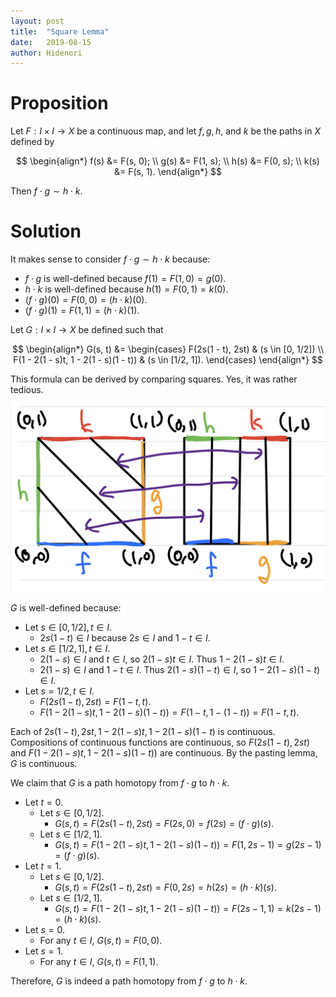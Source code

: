 ```yaml
---
layout: post
title:  "Square Lemma"
date:   2019-08-15
author: Hidenori
---
```


# Proposition
Let $F: I \times I \rightarrow X$ be a continuous map, and let $f, g, h$, and $k$ be the paths in $X$ defined by

$$
\begin{align*}
  f(s) &= F(s, 0); \\
  g(s) &= F(1, s); \\
  h(s) &= F(0, s); \\
  k(s) &= F(s, 1).
\end{align*}
$$

Then $f \cdot g \sim h \cdot k$.

# Solution

It makes sense to consider $f \cdot g \sim h \cdot k$ because:
* $f \cdot g$ is well-defined because $f(1) = F(1, 0) = g(0)$.
* $h \cdot k$ is well-defined because $h(1) = F(0, 1) = k(0)$.
* $(f \cdot g)(0) = F(0, 0) = (h \cdot k)(0)$.
* $(f \cdot g)(1) = F(1, 1) = (h \cdot k)(1)$.

Let $G: I \times I \rightarrow X$ be defined such that

$$
\begin{align*}
  G(s, t) &= \begin{cases}
    F(2s(1 - t), 2st) & (s \in [0, 1/2]) \\
    F(1 - 2(1 - s)t, 1 - 2(1 - s)(1 - t)) & (s \in [1/2, 1]).
  \end{cases}
\end{align*}
$$

This formula can be derived by comparing squares.
Yes, it was rather tedious.

![Squares](/assets/introduction_to_topological_manifolds/chapter7/square-lemma.jpeg)

$G$ is well-defined because:

* Let $s \in [0, 1/2], t \in I$.
    * $2s(1 - t) \in I$ because $2s \in I$ and $1 - t \in I$.
* Let $s \in [1/2, 1], t \in I$.
    * $2(1 - s) \in I$ and $t \in I$, so $2(1 - s)t \in I$.
      Thus $1 - 2(1 - s)t \in I$.
    * $2(1 - s) \in I$ and $1 - t \in I$.
      Thus $2(1 - s)(1 - t) \in I$, so $1 - 2(1 - s)(1 - t) \in I$.
* Let $s = 1/2, t \in I$.
    * $F(2s(1 - t), 2st) = F(1 - t, t)$.
    * $F(1 - 2(1 - s)t, 1 - 2(1 - s)(1 - t)) = F(1 - t, 1 - (1 - t)) = F(1 - t, t)$.
      

Each of $2s(1 - t), 2st, 1 - 2(1 - s)t, 1 - 2(1 - s)(1 - t)$ is continuous.
Compositions of continuous functions are continuous, so $F(2s(1 - t), 2st)$ and $F(1 - 2(1 - s)t, 1 - 2(1 - s)(1 - t))$ are continuous.
By the pasting lemma, $G$ is continuous.

We claim that $G$ is a path homotopy from $f \cdot g$ to $h \cdot k$.

* Let $t = 0$.
    * Let $s \in [0, 1/2]$.
        * $G(s, t) = F(2s(1 - t), 2st) = F(2s, 0) = f(2s) = (f \cdot g)(s)$.
    * Let $s \in [1/2, 1]$.
        * $G(s, t) = F(1 - 2(1 - s)t, 1 - 2(1 - s)(1 - t)) = F(1, 2s - 1) = g(2s - 1) = (f \cdot g)(s)$.
* Let $t = 1$.
    * Let $s \in [0, 1/2]$.
        * $G(s, t) = F(2s(1 - t), 2st) = F(0, 2s) = h(2s) = (h \cdot k)(s)$.
    * Let $s \in [1/2, 1]$.
        * $G(s, t) = F(1 - 2(1 - s)t, 1 - 2(1 - s)(1 - t)) = F(2s - 1, 1) = k(2s - 1) = (h \cdot k)(s)$.
* Let $s = 0$.
    * For any $t \in I$, $G(s, t) = F(0, 0)$.
* Let $s = 1$.
    * For any $t \in I$, $G(s, t) = F(1, 1)$.

Therefore, $G$ is indeed a path homotopy from $f \cdot g$ to $h \cdot k$.

